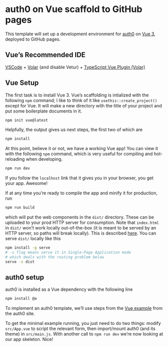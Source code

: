 
<!-- README.md is generated from README.Rmd. Please edit that file -->

# auth0 on Vue scaffold to GitHub pages

This template will set up a development environment for
[auth0](https://auth0.com/) on [Vue 3](https://vuejs.org/), deployed to
GitHub pages.

## Vue’s Recommended IDE

[VSCode](https://code.visualstudio.com/) +
[Volar](https://marketplace.visualstudio.com/items?itemName=Vue.volar)
(and disable Vetur) + [TypeScript Vue Plugin
(Volar)](https://marketplace.visualstudio.com/items?itemName=Vue.vscode-typescript-vue-plugin)

## Vue Setup

The first task is to install Vue 3. Vue’s scaffolding is intialized with
the following `npm` command; I like to think of it like
`usethis::create_project()` except for Vue. It will make a new directory
with the title of your project and put some boilerplate documents in it.

``` sh
npm init vue@latest
```

Helpfully, the output gives us next steps, the first two of which are

``` sh
npm install
```

At this point, believe it or not, we have a working Vue app! You can
view it with the following `npm` command, which is very useful for
compiling and hot-reloading when developing.

``` sh
npm run dev
```

If you follow the `localhost` link that it gives you in your browser,
you get your app. Awesome!

If at any time you’re ready to compile the app and minify it for
production, run

``` sh
npm run build
```

which will put the web components in the `dist/` directory. These can be
uploaded to your prod HTTP server for consumption. Note that
`index.html` in `dist/` won’t work locally out-of-the-box (it is meant
to be served by an HTTP server, so paths will break locally). This is
described
[here](https://cli.vuejs.org/guide/deployment.html#previewing-locally).
You can serve `dist/` locally like this

``` sh
npm install -g serve
# -s flag means serve it in Single-Page Application mode
# which deals with the routing problem below
serve -s dist
```

## auth0 setup

auth0 is installed as a Vue dependency with the following line

``` sh
npm install @a
```

To implement an auth0 template, we’ll use steps from the [Vue
example](https://auth0.com/docs/quickstart/spa/vuejs/01-login) from the
auth0 site.

To get the minimal example running, you just need to do two things:
modify `src/App.vue` to script the relevant form, then import/mount
auth0 (and its theme) in `src/main.js`. With another call to
`npm run dev` we’re now looking at our app skeleton. Nice!

